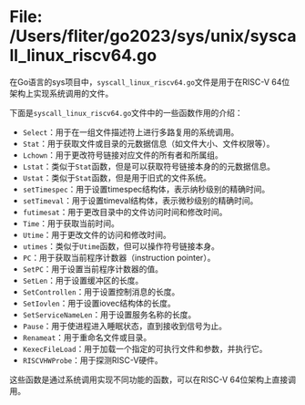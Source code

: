 # File: /Users/fliter/go2023/sys/unix/syscall_linux_riscv64.go

在Go语言的sys项目中，`syscall_linux_riscv64.go`文件是用于在RISC-V 64位架构上实现系统调用的文件。

下面是`syscall_linux_riscv64.go`文件中的一些函数作用的介绍：

- `Select`：用于在一组文件描述符上进行多路复用的系统调用。
- `Stat`：用于获取文件或目录的元数据信息（如文件大小、文件权限等）。
- `Lchown`：用于更改符号链接对应文件的所有者和所属组。
- `Lstat`：类似于`Stat`函数，但是可以获取符号链接本身的的元数据信息。
- `Ustat`：类似于`Stat`函数，但是用于旧式的文件系统。
- `setTimespec`：用于设置timespec结构体，表示纳秒级别的精确时间。
- `setTimeval`：用于设置timeval结构体，表示微秒级别的精确时间。
- `futimesat`：用于更改目录中的文件访问时间和修改时间。
- `Time`：用于获取当前时间。
- `Utime`：用于更改文件的访问和修改时间。
- `utimes`：类似于`Utime`函数，但可以操作符号链接本身。
- `PC`：用于获取当前程序计数器（instruction pointer）。
- `SetPC`：用于设置当前程序计数器的值。
- `SetLen`：用于设置缓冲区的长度。
- `SetControllen`：用于设置控制消息的长度。
- `SetIovlen`：用于设置iovec结构体的长度。
- `SetServiceNameLen`：用于设置服务名称的长度。
- `Pause`：用于使进程进入睡眠状态，直到接收到信号为止。
- `Renameat`：用于重命名文件或目录。
- `KexecFileLoad`：用于加载一个指定的可执行文件和参数，并执行它。
- `RISCVHWProbe`：用于探测RISC-V硬件。

这些函数是通过系统调用实现不同功能的函数，可以在RISC-V 64位架构上直接调用。


